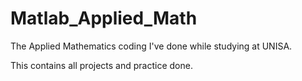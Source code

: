 # Matlab_Applied_Math
The Applied Mathematics coding I've done while studying at UNISA.

This contains all projects and practice done.
